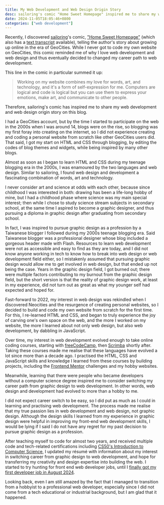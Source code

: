 ```yaml
---
title: My Web Development and Web Design Origin Story
desc: sailoring's comic "Home Sweet Homepage" inspired me to share my web development and web design origin story.
date: 2024-11-05T18:05:46+0800
categories: ["web development"]
---
```


Recently, I discovered [sailoring](https://sailorhg.com/)'s comic, ["Home Sweet Homepage"](https://sailorhg.com/home_sweet_homepage/) (which also has a [text transcript](https://sailorhg.com/home_sweet_homepage/transcript.html) available), telling the author's story about growing up online in the era of GeoCities. While I never got to code my own website on GeoCities, this comic reminded me of why I love web development and web design and thus eventually decided to changed my career path to web development.

This line in the comic in particular summed it up:

> Working on my website combines my love for words, art, and technology, and it's a form of self-expression for me. Computers are logical and code is logical but you can use them to express your emotions, make art, and communicate to other people.

Therefore, sailoring's comic has inspired me to share my web development and web design origin story on this blog.

I had a GeoCities account, but by the time I started to participate on the web in the 2000s when I was around 14, blogs were on the rise, so blogging was my first foray into creating on the internet, so I did not experience creating and coding a personal website from scratch like other GeoCities users did. That said, I got my start on HTML and CSS through blogging, by editing the codes of blog themes and widgets, while being inspired by many other blogs.

Almost as soon as I began to learn HTML and CSS during my teenage blogging era in the 2000s, I was enamoured by the two languages and web design. Similar to sailoring, I found web design and development a fascinating combination of words, art and technology.

I never consider art and science at odds with each other, because since childhood I was interested in both: drawing has been a life-long hobby of mine, but I had a childhood phase where science was my main special interest; then while I chose to study science stream subjects in secondary school, at the same time I aspired to become a graphic designer, and thus pursuing a diploma in graphic design after graduating from secondary school.

In fact, I was inspired to pursue graphic design as a profession by a Taiwanese blogger I followed during my 2000s teenage blogging era. Said Taiwanese blogger was a professional designer whose blog included a gorgeous header made with Flash. Resources to learn web development were not as accessible and easy to find as they are today, and I did not know anyone working in tech to know how to break into web design or web development field either, so I mistakenly assumed that pursuing graphic design would allow me to get involved in web design, but that ended up not being the case. Years in the graphic design field, I got burned out; there were multiple factors contributing to my burnout from the graphic design field, but the short version is that the reality of graphic design work, at least in my experience, did not turn out as great as what my younger self had expected and hoped for.

Fast-forward to 2022, my interest in web design was rekindled when I discovered Neocities and the resurgence of creating personal websites, so I decided to build and code my own website from scratch for the first time. For this, I re-learned HTML and CSS, and began to truly experience the joy of carving one's own space on the web, and the more I worked on my website, the more I learned about not only web design, but also web development, by dabbling in JavaScript.

Over time, my interest in web development evolved enough to take online coding courses, starting with [freeCodeCamp](https://www.freecodecamp.org/), then [Scrimba](https://scrimba.com/) shortly after. Taking these courses made me realise that these languages have evolved a lot since more than a decade ago. I practised the HTML, CSS and JavaScript skills and knowledge I learned from these courses by building projects, including the [Frontend Mentor](https://www.frontendmentor.io/) challenges and my hobby websites.

Meanwhile, learning that there were people who became developers without a computer science degree inspired me to consider switching my career path from graphic design to web development. In other words, web design and development had evolved to more than a hobby to me.

I did not expect career switch to be easy, so I did put as much as I could in learning and practising web development. The process made me realise that my true passion lies in web development and web design, not graphic design. Although the design skills I learned from my experience in graphic design were helpful in improving my front-end web development skills, I would be lying if I said I do not have any regret for my past decision to pursue graphic design as a profession.

After teaching myself to code for almost two years, and received multiple code and tech-related certifications including [CS50's Introduction to Computer Science](2024-05-27-cs50x-course-completed.md), I updated my résumé with information about my interest in switching career from graphic design to web development, and hope for transferring my creativity and design expertise into building the web. I started to try hunting for front end web developer jobs, until I [finally got my first developer job in August 2024](2024-08-16-got-my-first-developer-job.md).

Looking back, even I am still amazed by the fact that I managed to transition from a hobbyist to a professional web developer, especially since I did not come from a tech educational or industrial background, but I am glad that it happened.